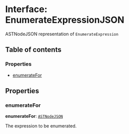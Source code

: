 # Interface: EnumerateExpressionJSON

ASTNodeJSON representation of `EnumerateExpression`

## Table of contents

### Properties

* [enumerateFor](/auto-docs/variable-plugin/interfaces/EnumerateExpressionJSON.md#enumeratefor)

## Properties

### enumerateFor

**enumerateFor**: [`ASTNodeJSON`](/auto-docs/variable-plugin/interfaces/ASTNodeJSON.md)

The expression to be enumerated.
